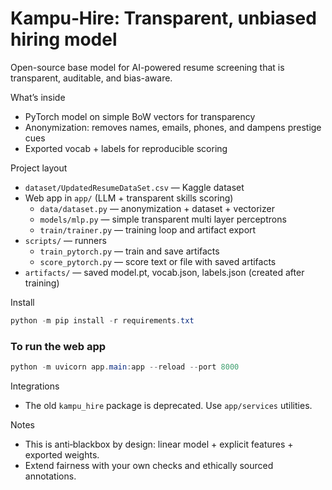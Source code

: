 # Kampu‑Hire: Transparent, unbiased hiring model

Open-source base model for AI-powered resume screening that is transparent, auditable, and bias-aware.

What’s inside
- PyTorch model on simple BoW vectors for transparency
- Anonymization: removes names, emails, phones, and dampens prestige cues
- Exported vocab + labels for reproducible scoring

Project layout
- `dataset/UpdatedResumeDataSet.csv` — Kaggle dataset
- Web app in `app/` (LLM + transparent skills scoring)
	- `data/dataset.py` — anonymization + dataset + vectorizer
	- `models/mlp.py` — simple transparent multi layer perceptrons
	- `train/trainer.py` — training loop and artifact export
- `scripts/` — runners
	- `train_pytorch.py` — train and save artifacts
	- `score_pytorch.py` — score text or file with saved artifacts
- `artifacts/` — saved model.pt, vocab.json, labels.json (created after training)

Install
```powershell
python -m pip install -r requirements.txt
```

### To run the web app
```powershell
python -m uvicorn app.main:app --reload --port 8000
```

Integrations
- The old `kampu_hire` package is deprecated. Use `app/services` utilities.

Notes
- This is anti‑blackbox by design: linear model + explicit features + exported weights.
- Extend fairness with your own checks and ethically sourced annotations.
